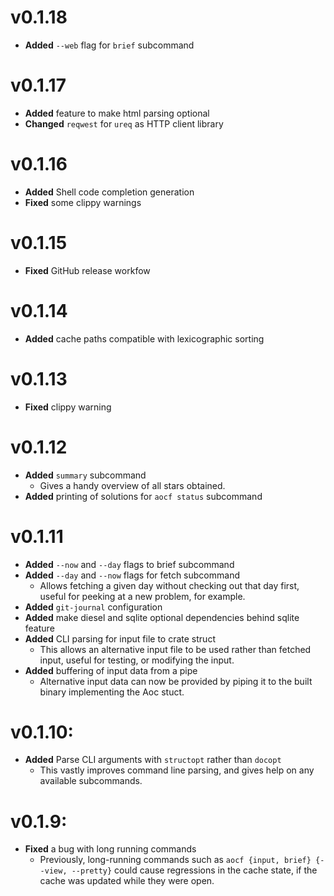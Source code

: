 # v0.1.18

- **Added** `--web` flag for `brief` subcommand

# v0.1.17

- **Added** feature to make html parsing optional
- **Changed** `reqwest` for `ureq` as HTTP client library

# v0.1.16

- **Added** Shell code completion generation
- **Fixed** some clippy warnings

# v0.1.15

- **Fixed** GitHub release workfow

# v0.1.14

- **Added** cache paths compatible with lexicographic sorting

# v0.1.13

- **Fixed** clippy warning

# v0.1.12

- **Added** `summary` subcommand
  - Gives a handy overview of all stars obtained.
- **Added** printing of solutions for `aocf status` subcommand

# v0.1.11

- **Added** `--now` and `--day` flags to brief subcommand
- **Added** `--day` and `--now` flags for fetch subcommand
  - Allows fetching a given day without checking out that day first, useful
    for peeking at a new problem, for example.
- **Added** `git-journal` configuration
- **Added** make diesel and sqlite optional dependencies behind sqlite feature
- **Added** CLI parsing for input file to crate struct
  - This allows an alternative input file to be used rather than fetched
    input, useful for testing, or modifying the input.
- **Added** buffering of input data from a pipe
  - Alternative input data can now be provided by piping it to the built
    binary implementing the Aoc stuct.

# v0.1.10:

- **Added** Parse CLI arguments with `structopt` rather than `docopt`
  - This vastly improves command line parsing, and gives help on any available
    subcommands.

# v0.1.9:

- **Fixed** a bug with long running commands
  - Previously, long-running commands such as `aocf {input, brief} {--view,
    --pretty}` could cause regressions in the cache state, if the cache was
    updated while they were open.
